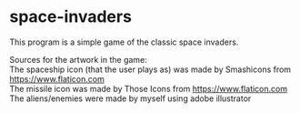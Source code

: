 # space-invaders
This program is a simple game of the classic space invaders.  
  
Sources for the artwork in the game:  
The spaceship icon (that the user plays as) was made by Smashicons from https://www.flaticon.com  
The missile icon was made by Those Icons from https://www.flaticon.com  
The aliens/enemies were made by myself using adobe illustrator  
